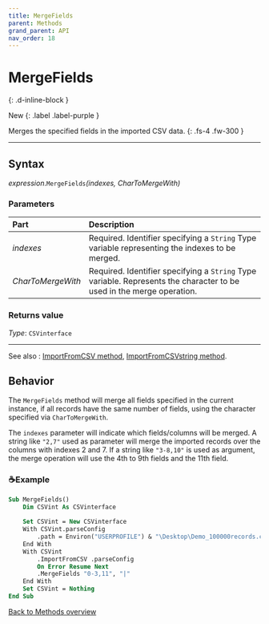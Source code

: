 ```yaml
---
title: MergeFields
parent: Methods
grand_parent: API
nav_order: 18
---
```


# MergeFields
{: .d-inline-block }

New
{: .label .label-purple }

Merges the specified fields in the imported CSV data.
{: .fs-4 .fw-300 }

---

## Syntax

*expression*.`MergeFields`*(indexes, CharToMergeWith)*

### Parameters

<table>
<thead>
<tr>
<th style="text-align: left;">Part</th>
<th style="text-align: left;">Description</th>
</tr>
</thead>
<tbody>
<tr>
<td style="text-align: left;"><em>indexes</em></td>
<td style="text-align: left;">Required. Identifier specifying a <code>String</code> Type variable representing the indexes to be merged.</td>
</tr>
<tr>
<td style="text-align: left;"><em>CharToMergeWith</em></td>
<td style="text-align: left;">Required. Identifier specifying a <code>String</code> Type variable. Represents the character to be used in the merge operation.</td>
</tr>
</tbody>
</table>

### Returns value

*Type*: `CSVinterface`

---

See also
: [ImportFromCSV method](https://ws-garcia.github.io/VBA-CSV-interface/api/methods/importfromcsv.html), [ImportFromCSVstring method](https://ws-garcia.github.io/VBA-CSV-interface/api/methods/importfromcsvstring.html).

## Behavior

The `MergeFields` method will merge all fields specified in the current instance, if all records have the same number of fields, using the character specified via `CharToMergeWith`. 

The `indexes` parameter will indicate which fields/columns will be merged. A string like `"2,7"` used as parameter will merge the imported records over the columns with indexes 2 and 7. If a string like `"3-8,10"` is used as argument, the merge operation will use the 4th to 9th fields and the 11th field. 

### ☕Example

```vb
Sub MergeFields()
    Dim CSVint As CSVinterface
    
    Set CSVint = New CSVinterface
    With CSVint.parseConfig
        .path = Environ("USERPROFILE") & "\Desktop\Demo_100000records.csv"
    End With
    With CSVint
        .ImportFromCSV .parseConfig
        On Error Resume Next
        .MergeFields "0-3,11", "|"                                          'Merge fields at indexes 0 to 3 and 11 using a pipe character.
    End With
    Set CSVint = Nothing
End Sub
```

[Back to Methods overview](https://ws-garcia.github.io/VBA-CSV-interface/api/methods/)